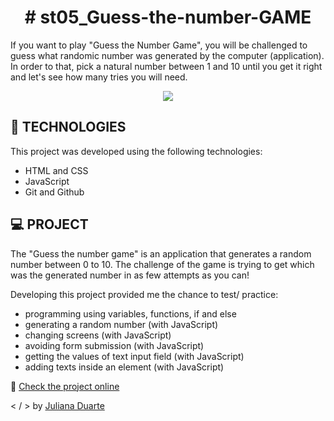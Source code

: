 <h1 align="center"> # st05_Guess-the-number-GAME </h1>

<p> If you want to play "Guess the Number Game", you will be challenged to guess what randomic number was generated by the computer (application). In order to that, pick a natural number between 1 and 10 until you get it right and let's see how many tries you will need.</p>


<div align="center">
<img src = "![guess the number](https://user-images.githubusercontent.com/70992473/235786707-330728ab-1df1-4385-9d06-ff39f29c435d.png)">
</div>

## 🚀 TECHNOLOGIES

This project was developed using the following technologies:

- HTML and CSS
- JavaScript
- Git and Github

## 💻 PROJECT

The "Guess the number game" is an application that generates a random number between 0 to 10. The challenge of the game is trying to get which was the generated number in as few attempts as you can! 

Developing this project provided me the chance to test/ practice:
  * programming using variables, functions, if and else 
  * generating a random number (with JavaScript)
  * changing screens (with JavaScript)
  * avoiding form submission (with JavaScript)
  * getting the values of text input field (with JavaScript)
  * adding texts inside an element (with JavaScript)


 :rotating_light: [Check the project online](https://dupoisk.github.io/st05_Guess-the-number-GAME/)


 < / > by [Juliana Duarte](https://www.linkedin.com/in/juliana-duarte-5a0742140/)


